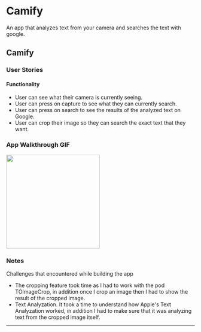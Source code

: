 # Camify
An app that analyzes text from your camera and searches the text with google.


## Camify

### User Stories

#### Functionality
- User can see what their camera is currently seeing.
- User can press on capture to see what they can currently search.
- User can press on search to see the results of the analyzed text on Google.
- User can crop their image so they can search the exact text that they want.

### App Walkthrough GIF

<img src= "https://im5.ezgif.com/tmp/ezgif-5-8043e186bf.gif" width=250><br>

### Notes
Challenges that encountered while building the app

-  The cropping feature took time as I had to work with the pod TOImageCrop, in addition once I crop an image then I had to show the result of the cropped image.
-  Text Analyzation. It took a time to understand how Apple's Text Analyzation worked, in addition I had to make sure that it was analyzing text from the cropped image itself.
---
